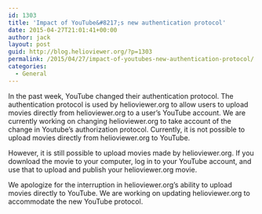 ```yaml
---
id: 1303
title: 'Impact of YouTube&#8217;s new authentication protocol'
date: 2015-04-27T21:01:41+00:00
author: jack
layout: post
guid: http://blog.helioviewer.org/?p=1303
permalink: /2015/04/27/impact-of-youtubes-new-authentication-protocol/
categories:
  - General
---
```

In the past week, YouTube changed their authentication protocol. The authentication protocol is used by helioviewer.org to allow users to upload movies directly from helioviewer.org to a user&#8217;s YouTube account. We are currently working on changing helioviewer.org to take account of the change in Youtube&#8217;s authorization protocol. Currently, it is not possible to upload movies directly from helioviewer.org to YouTube.

However, it is still possible to upload movies made by helioviewer.org. If you download the movie to your computer, log in to your YouTube account, and use that to upload and publish your helioviewer.org movie.

We apologize for the interruption in helioviewer.org&#8217;s ability to upload movies directly to YouTube. We are working on updating helioviewer.org to accommodate the new YouTube protocol.

